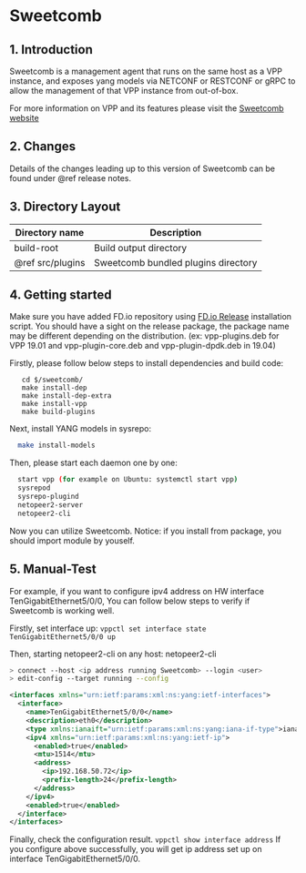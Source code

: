 # Sweetcomb

## 1. Introduction

Sweetcomb is a management agent that runs on the same host as a VPP instance, 
and exposes yang models via NETCONF or RESTCONF or gRPC to allow the management of that VPP instance from out-of-box. 

For more information on VPP and its features please visit the
[Sweetcomb website](https://wiki.fd.io/view/Sweetcomb)

## 2. Changes

Details of the changes leading up to this version of Sweetcomb can be found under
@ref release notes.

## 3. Directory Layout

| Directory name         | Description                                 |
| ---------------------- | ------------------------------------------- |
|      build-root        | Build output directory                      |
| @ref src/plugins       | Sweetcomb bundled plugins directory         |

## 4. Getting started

Make sure you have added FD.io repository using [FD.io Release](https://packagecloud.io/fdio/release)
installation script.
You should have a sight on the release package, the package name may be different depending on the distribution.
(ex: vpp-plugins.deb for VPP 19.01 and vpp-plugin-core.deb and vpp-plugin-dpdk.deb in 19.04)

Firstly, please follow below steps to install dependencies and build code:
```
   cd $/sweetcomb/
   make install-dep
   make install-dep-extra
   make install-vpp
   make build-plugins
```

Next, install YANG models in sysrepo:

```BASH
  make install-models
```

Then, please start each daemon one by one:

```BASH
  start vpp (for example on Ubuntu: systemctl start vpp)
  sysrepod
  sysrepo-plugind
  netopeer2-server
  netopeer2-cli
```

Now you can utilize Sweetcomb.
Notice: if you install from package, you should import module by youself.

## 5. Manual-Test

For example, if you want to configure ipv4 address on HW interface TenGigabitEthernet5/0/0,
You can follow below steps to verify if Sweetcomb is working well.

Firstly, set interface up:
`vppctl set interface state TenGigabitEthernet5/0/0 up`

Then, starting netopeer2-cli on any host:
  netopeer2-cli

```BASH
> connect --host <ip address running Sweetcomb> --login <user>
> edit-config --target running --config 
```

```XML
<interfaces xmlns="urn:ietf:params:xml:ns:yang:ietf-interfaces">
  <interface>
    <name>TenGigabitEthernet5/0/0</name>
    <description>eth0</description>
    <type xmlns:ianaift="urn:ietf:params:xml:ns:yang:iana-if-type">ianaift:ethernetCsmacd</type>
    <ipv4 xmlns="urn:ietf:params:xml:ns:yang:ietf-ip">
      <enabled>true</enabled>
      <mtu>1514</mtu>
      <address>
        <ip>192.168.50.72</ip>
        <prefix-length>24</prefix-length>
      </address>
    </ipv4>
    <enabled>true</enabled>
  </interface>
</interfaces>
```

Finally, check the configuration result.
    `vppctl show interface address`
If you configure above successfully, you will get ip address set up on interface TenGigabitEthernet5/0/0.
